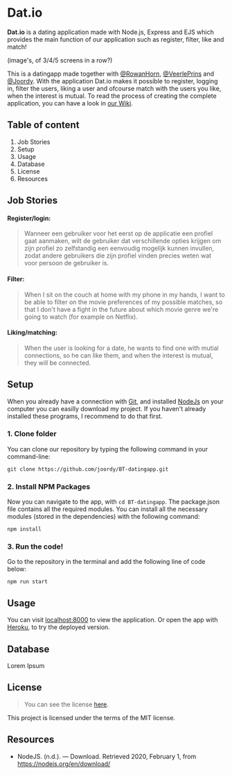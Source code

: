 # Dat.io

**Dat.io** is a dating application made with Node.js, Express and EJS which provides the main function of our application such as register, filter, like and match!

(image's, of 3/4/5 screens in a row?)

This is a datingapp made together with [@RowanHorn](https://github.com/rowanhorn1412), [@VeerlePrins](https://github.com/veerleprins) and [@Joordy](https://github.com/joordy). With the application Dat.io makes it possible to register, logging in, filter the users, liking a user and ofcourse match with the users you like, when the interest is mutual. To read the process of creating the complete application, you can have a look in [our Wiki](https://github.com/joordy/BT-datingapp/wiki).

## Table of content

1. Job Stories
2. Setup
3. Usage
4. Database
5. License
6. Resources

## Job Stories

#### Register/login:

> Wanneer een gebruiker voor het eerst op de applicatie een profiel gaat aanmaken, wilt de gebruiker dat verschillende opties krijgen om zijn profiel zo zelfstandig een eenvoudig mogelijk kunnen invullen, zodat andere gebruikers die zijn profiel vinden precies weten wat voor persoon de gebruiker is.

#### Filter:

> When I sit on the couch at home with my phone in my hands, I want to be able to filter on the movie preferences of my possible matches, so that I don't have a fight in the future about which movie genre we're going to watch (for example on Netflix).

#### Liking/matching:

> When the user is looking for a date, he wants to find one with mutial connections, so he can like them, and when the interest is mutual, they will be connected.

## Setup

When you already have a connection with [Git](https://docs.gitlab.com/ee/gitlab-basics/start-using-git.html), and installed [NodeJs](https://www.webucator.com/how-to/how-install-nodejs-on-mac.cfm) on your computer you can easilly download my project. If you haven't already installed these programs, I recommend to do that first.

### 1. Clone folder

You can clone our repository by typing the following command in your command-line:

`git clone https://github.com/joordy/BT-datingapp.git`

### 2. Install NPM Packages

Now you can navigate to the app, with `cd BT-datingapp`. The package.json file contains all the required modules. You can install all the necessary modules (stored in the dependencies) with the following command:

`npm install`

### 3. Run the code!

Go to the repository in the terminal and add the following line of code below:

`npm run start`

## Usage

You can visit [localhost:8000](http://localhost:8000/) to view the application. Or open the app with [Heroku](www.github.com/joordy/BT-datingapp), to try the deployed version.

## Database

Lorem Ipsum

## License

> You can see the license [here](https://github.com/joordy/BT-datingapp/blob/master/LICENSE).

This project is licensed under the terms of the MIT license.

## Resources

- NodeJS. (n.d.). — Download. Retrieved 2020, February 1, from https://nodejs.org/en/download/
